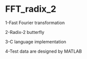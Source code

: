# FFT_radix_2
1-Fast Fourier transformation

2-Radix-2 butterfly

3-C language implementation

4-Test data are designed by MATLAB

